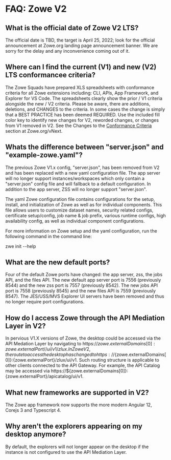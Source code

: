 # FAQ: Zowe V2

## What is the official date of Zowe V2 LTS?

The official date is TBD, the target is April 25, 2022; look for the official announcement at Zowe.org landing page announcement banner. We are sorry for the delay and any inconvenience coming out of it. 

## Where can I find the current (V1) and new (V2) LTS conformancee criteria? 

The Zowe Squads have prepared XLS spreadsheets with conformance criteria for all Zowe extensions including: CLI, APIs, App Framework, and Explorer for VS Code. The spreadsheets clearly show the prior / V1 criteria alongside the new / V2 criteria. Please be aware, there are additions, deletions, and CHANGES to the criteria. In some cases the change is simply that a BEST PRACTICE has been deemed REQUIRED. Use the included fill color key to identify new changes for V2, reworded changes, or changes from V1 removed in V2. See the Changes to the [Conformance Criteria](https://www.zowe.org/vnext#conformance-changes) section at Zowe.org/vNext.

## Whats the difference between "server.json" and "example-zowe.yaml"?

The previous Zowe V1.x config, "server.json", has been removed from V2 and has been replaced with a new yaml configuration file. The app server will no longer support instances/workspaces which only contain a "server.json" config file and will fallback to a default configuration. In addition to the app server, ZSS will no longer support "server.json".

The yaml Zowe configuration file contains configurations for the setup, install, and initialization of Zowe as well as for individual components. This file allows users to customize dataset names, security related configs, certificate setup/config, job name & job prefix, various runtime configs, high availability config, as well as individual component configurations.

For more information on Zowe setup and the yaml configuration, run the following command in the command line:

  zwe init --help

## What are the new default ports?

Four of the default Zowe ports have changed: the app server, zss, the jobs API, and the files API. The new default app server port is 7556 (previously 8544) and the new zss port is 7557 (previously 8542). The new jobs API port is 7558 (previously 8545) and the new files API is 7559 (previously 8547). The JES/USS/MVS Explorer UI servers have been removed and thus no longer require port configurations.

## How do I access Zowe through the API Mediation Layer in V2?

In pervious V1.X versions of Zowe, the desktop could be accessed via the API Medation Layer by navigating to https://${zowe.externalDomains[0]}:{zowe.externalPort}//ui/v1/zlux. In Zowe V2, the route to access the desktop has changed to https://${zowe.externalDomains[0]}:{zowe.externalPort}/zlux/ui/v1. Such routing structure is applicable to other clients connected to the API Gateway. For example, the API Catalog may be accessed via https://${zowe.externalDomains[0]}:{zowe.externalPort}/apicatalog/ui/v1.

## What new frameworks are supported in V2?

The Zowe app framework now supports the more modern Angular 12, Corejs 3 and Typescript 4.

## Why aren't the explorers appearing on my desktop anymore?

By default, the explorers will not longer appear on the desktop if the instance is not configured to use the API Mediation Layer.